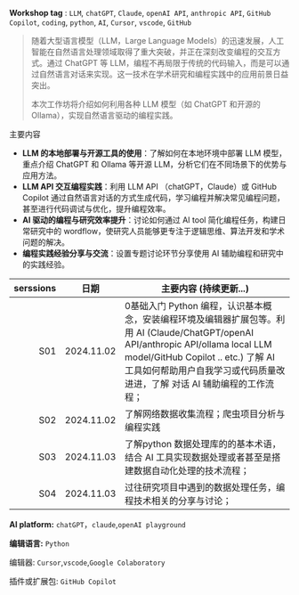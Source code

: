 **Workshop tag** : `LLM`, `chatGPT`, `Claude`, `openAI API`, `anthropic API`, `GitHub Copilot`, `coding`, `python`, `AI`, `Cursor`, `vscode`, `GitHub`

> 随着大型语言模型（LLM，Large Language Models）的迅速发展，人工智能在自然语言处理领域取得了重大突破，并正在深刻改变编程的交互方式。通过 ChatGPT 等 LLM，编程不再局限于传统的代码输入，而是可以通过自然语言对话来实现。这一技术在学术研究和编程实践中的应用前景日益突出。
>
> 本次工作坊将介绍如何利用各种 LLM 模型（如 ChatGPT 和开源的 Ollama），实现自然语言驱动的编程实践。



主要内容

- **LLM 的本地部署与开源工具的使用**：了解如何在本地环境中部署 LLM 模型，重点介绍 ChatGPT 和 Ollama 等开源 LLM，分析它们在不同场景下的优势与应用方法。
- **LLM API 交互编程实践**：利用 LLM API （chatGPT，Claude）或 GitHub Copilot 通过自然语言对话的方式生成代码，学习编程并解决常见编程问题，甚至进行代码调试与优化，提升编程效率。
- **AI 驱动的编程与研究效率提升**：讨论如何通过 AI tool 简化编程任务，构建日常研究中的 wordflow，使研究人员能够更专注于逻辑思维、算法开发和学术问题的解决。
- **编程实践经验分享与交流**：设置专题讨论环节分享使用 AI 辅助编程和研究中的实践经验。



| serssions | 日期         | 主要内容 (持续更新...)                                                                                                                                                                      |
| --------: | ---------- | ----------------------------------------------------------------------------------------------------------------------------------------------------------------------------------- |
|       S01 | 2024.11.02 | 0基础入门 Python 编程，认识基本概念，安装编程环境及编辑器扩展包等。利用 AI  (Claude/ChatGPT/openAI API/anthropic API/ollama local LLM model/GitHub Copilot .. etc.) 了解 AI 工具如何帮助用户自我学习或代码质量改进进，了解 对话 AI 辅助编程的工作流程； |
|       S02 | 2024.11.02 | 了解网络数据收集流程；爬虫项目分析与编程实践                                                                                                                                                              |
|       S03 | 2024.11.03 | 了解python 数据处理库的的基本术语，结合 AI 工具实现数据处理或者甚至是搭建数据自动化处理的技术流程；                                                                                                                             |
|       S04 | 2024.11.03 | 过往研究项目中遇到的数据处理任务，编程技术相关的分享与讨论；                                                                                                                                                      |

**AI platform:** `chatGPT`，`claude`,`openAI playground`

**编辑语言:** `Python`

编辑器: `Cursor`,`vscode`,`Google Colaboratory`

插件或扩展包: `GitHub Copilot`